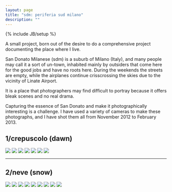 ```yaml
---
layout: page
title: "sdm: periferia sud milano"
description: ""
---
```

{% include JB/setup %}

A small project, born out of the desire to do a comprehensive project documenting the place where I live.

San Donato Milanese (sdm) is a suburb of Milano (Italy), and many people may call it a sort of un-town, inhabited mainly by outsiders that come here for the good jobs and have no roots here. During the weekends the streets are empty, while the airplanes continue crisscrossing the skies due to the vicinity of Linate Airport.

It is a place that photographers may find difficult to portray because it offers bleak scenes and no real drama.

Capturing the essence of San Donato and make it photographically interesting is a challenge. I have used a variety of cameras to make these photographs, and I have shot them all from November 2012 to February 2013.

## 1/crepuscolo (dawn)

![](https://dl.dropboxusercontent.com/u/179731/portfolio-sandonato/_D7K8403.jpg)
![](https://dl.dropboxusercontent.com/u/179731/portfolio-sandonato/_D7K8370.jpg)
![](https://dl.dropboxusercontent.com/u/179731/portfolio-sandonato/_D7K8355.jpg)
![](https://dl.dropboxusercontent.com/u/179731/portfolio-sandonato/_D7K8364.jpg)
![](https://dl.dropboxusercontent.com/u/179731/portfolio-sandonato/_D7K8829.jpg)
![](https://dl.dropboxusercontent.com/u/179731/portfolio-sandonato/_D7K8825.jpg)
![](https://dl.dropboxusercontent.com/u/179731/portfolio-sandonato/_D7K9022.jpg)

***

## 2/neve (snow)

![](https://dl.dropboxusercontent.com/u/179731/portfolio-sandonato/_D7K9558.jpg)
![](https://dl.dropboxusercontent.com/u/179731/portfolio-sandonato/_D7K9369.jpg)
![](https://dl.dropboxusercontent.com/u/179731/portfolio-sandonato/_D7K9382.jpg)
![](https://dl.dropboxusercontent.com/u/179731/portfolio-sandonato/_D7K9392.jpg)
![](https://dl.dropboxusercontent.com/u/179731/portfolio-sandonato/_D7K9398.jpg)
![](https://dl.dropboxusercontent.com/u/179731/portfolio-sandonato/_D7K9548.jpg)
![](https://dl.dropboxusercontent.com/u/179731/portfolio-sandonato/_D7K9582.jpg)
![](https://dl.dropboxusercontent.com/u/179731/portfolio-sandonato/_D7K9594.jpg)
![](https://dl.dropboxusercontent.com/u/179731/portfolio-sandonato/_D7K9601.jpg)